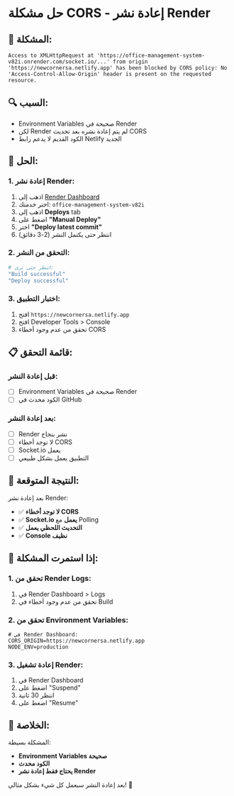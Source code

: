 # حل مشكلة CORS - إعادة نشر Render

## 🚨 **المشكلة:**
```
Access to XMLHttpRequest at 'https://office-management-system-v82i.onrender.com/socket.io/...' from origin 'https://newcornersa.netlify.app' has been blocked by CORS policy: No 'Access-Control-Allow-Origin' header is present on the requested resource.
```

## 🔍 **السبب:**
- Environment Variables صحيحة في Render
- لكن Render لم يتم إعادة نشره بعد تحديث CORS
- الكود القديم لا يدعم رابط Netlify الجديد

## 🚀 **الحل:**

### **1. إعادة نشر Render:**
1. اذهب إلى [Render Dashboard](https://dashboard.render.com)
2. اختر خدمتك: `office-management-system-v82i`
3. اذهب إلى **Deploys** tab
4. اضغط على **"Manual Deploy"**
5. اختر **"Deploy latest commit"**
6. انتظر حتى يكتمل النشر (2-3 دقائق)

### **2. التحقق من النشر:**
```bash
# انتظر حتى ترى:
"Build successful"
"Deploy successful"
```

### **3. اختبار التطبيق:**
1. افتح `https://newcornersa.netlify.app`
2. افتح Developer Tools > Console
3. تحقق من عدم وجود أخطاء CORS

## 📋 **قائمة التحقق:**

### **قبل إعادة النشر:**
- [ ] Environment Variables صحيحة في Render
- [ ] الكود محدث في GitHub

### **بعد إعادة النشر:**
- [ ] Render نشر بنجاح
- [ ] لا توجد أخطاء CORS
- [ ] Socket.io يعمل
- [ ] التطبيق يعمل بشكل طبيعي

## 🎯 **النتيجة المتوقعة:**

بعد إعادة نشر Render:
- ✅ **لا توجد أخطاء CORS**
- ✅ **Socket.io يعمل** مع Polling
- ✅ **التحديث اللحظي يعمل**
- ✅ **Console نظيف**

## 🚨 **إذا استمرت المشكلة:**

### **1. تحقق من Render Logs:**
1. في Render Dashboard > Logs
2. تحقق من عدم وجود أخطاء في Build

### **2. تحقق من Environment Variables:**
```env
# في Render Dashboard:
CORS_ORIGIN=https://newcornersa.netlify.app
NODE_ENV=production
```

### **3. إعادة تشغيل Render:**
1. في Render Dashboard
2. اضغط على "Suspend"
3. انتظر 30 ثانية
4. اضغط على "Resume"

## 🎉 **الخلاصة:**

المشكلة بسيطة:
- **Environment Variables صحيحة**
- **الكود محدث**
- **يحتاج فقط إعادة نشر Render**

بعد إعادة النشر سيعمل كل شيء بشكل مثالي! 🚀 